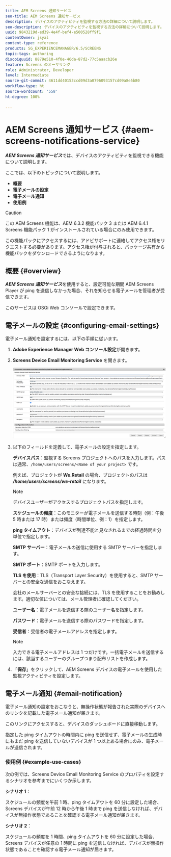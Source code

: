 ```yaml
---
title: AEM Screens 通知サービス
seo-title: AEM Screens 通知サービス
description: デバイスのアクティビティを監視する方法の詳細について説明します。
seo-description: デバイスのアクティビティを監視する方法の詳細について説明します。
uuid: 9843219d-ed39-4e4f-bef4-e500528ff9f1
contentOwner: jsyal
content-type: reference
products: SG_EXPERIENCEMANAGER/6.5/SCREENS
topic-tags: authoring
discoiquuid: 8879e510-4f0e-46da-87d2-77c5aaacb26e
feature: Screens のオーサリング
role: Administrator, Developer
level: Intermediate
source-git-commit: 4611dd40153ccd09d3a0796093157cd09a8e5b80
workflow-type: ht
source-wordcount: '558'
ht-degree: 100%

---
```



# AEM Screens 通知サービス {#aem-screens-notifications-service}

<!--removed from metadata: admitteddomains: @adobe.com;@caesars.com-->

***AEM Screens 通知サービス***&#x200B;では、デバイスのアクティビティを監視できる機能について説明します。

ここでは、以下のトピックについて説明します。

* **概要**
* **電子メールの設定**
* **電子メール通知**
* **使用例**

>[!CAUTION]
>
>この AEM Screens 機能は、AEM 6.3.2 機能パック 3 または AEM 6.4.1 Screens 機能パック 1 がインストールされている場合にのみ使用できます。
>
>この機能パックにアクセスするには、アドビサポートに連絡してアクセス権をリクエストする必要があります。アクセス権が付与されると、パッケージ共有から機能パックをダウンロードできるようになります。

## 概要 {#overview}

***AEM Screens 通知サービス***&#x200B;を使用すると、設定可能な期間 AEM Screens Player が ping を送信しなかった場合、それを知らせる電子メールを管理者が受信できます。

このサービスは OSGi Web コンソールで設定できます。

## 電子メールの設定 {#configuring-email-settings}

電子メール通知を設定するには、以下の手順に従います。

1. **Adobe Experience Manager Web コンソール設定**&#x200B;が開きます。
1. **Screens Device Email Monitoring Service** を開きます。

   ![screen_shot_2018-04-26at44602pm](assets/screen_shot_2018-04-26at44602pm.png)

1. 以下のフィールドを定義して、電子メールの設定を指定します。

   **デバイスパス**：監視する Screens プロジェクトへのパスを入力します。パスは通常、`/home/users/screens/<Name of your project>` です。

   例えば、プロジェクトが **We.Retail** の場合、プロジェクトのパスは ***/home/users/screens/we-retail*** になります。

   >[!NOTE]
   >
   >デバイスユーザーがアクセスするプロジェクトパスを指定します。

   **スケジュールの頻度**：このモニターが電子メールを送信する時刻（例：午後 5 時または 17 時）または頻度（時間単位、例：1）を指定します。

   **ping タイムアウト**：デバイスが到達不能と見なされるまでの経過時間を分単位で指定します。

   **SMTP サーバー**：電子メールの送信に使用する SMTP サーバーを指定します。

   **SMTP ポート**：SMTP ポートを入力します。

   **TLS を使用**：TLS（Transport Layer Security）を使用すると、SMTP サーバーとの安全な通信をおこなえます。

   会社のメールサーバーとの安全な接続には、TLS を使用することをお勧めします。適切な値については、メール管理者に確認してください。

   **ユーザー名**：電子メールを送信する際のユーザー名を指定します。

   **パスワード**：電子メールを送信する際のパスワードを指定します。

   **受信者**：受信者の電子メールアドレスを指定します。

   >[!NOTE]
   >
   >入力できる電子メールアドレスは 1 つだけです。一括電子メールを送信するには、該当するユーザーのグループつまり配布リストを作成します。

1. 「**保存**」をクリックして、AEM Screens デバイスの電子メールを使用した監視アクティビティを設定します。

## 電子メール通知 {#email-notification}

電子メール通知の設定をおこなうと、無操作状態が報告された実際のデバイスへのリンクを記載した電子メール通知が届きます。

このリンクにアクセスすると、デバイスのダッシュボードに直接移動します。

指定した ping タイムアウトの時間内に ping を送信せず、電子メールの生成時にもまだ ping を送信していないデバイスが 1 つ以上ある場合にのみ、電子メールが送信されます。

### 使用例 {#example-use-cases}

次の例では、Screens Device Email Monitoring Service のプロパティを設定するシナリオを参考までにいくつか示します。

**シナリオ 1**：

スケジュールの頻度を午前 1 時、ping タイムアウトを 60 分に設定した場合、Screens デバイスが午前 12 時から午後 1 時まで ping を送信しなければ、デバイスが無操作状態であることを確認する電子メール通知が届きます。

**シナリオ 2**：

スケジュールの頻度を 1 時間、ping タイムアウトを 60 分に設定した場合、Screens デバイスが任意の 1 時間に ping を送信しなければ、デバイスが無操作状態であることを確認する電子メール通知が届きます。
